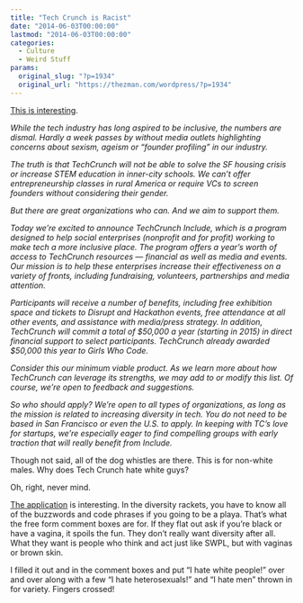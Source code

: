 ```yaml
---
title: "Tech Crunch is Racist"
date: "2014-06-03T00:00:00"
lastmod: "2014-06-03T00:00:00"
categories:
  - Culture
  - Weird Stuff
params:
  original_slug: "?p=1934"
  original_url: "https://thezman.com/wordpress/?p=1934"
---
```


<a
href="http://techcrunch.com/2014/06/03/announcing-include-techcrunchs-diversity-partner-program/"
rel="noopener noreferrer" target="_blank">This is interesting</a>.

*While the tech industry has long aspired to be inclusive, the numbers
are dismal. Hardly a week passes by without media outlets highlighting
concerns about sexism, ageism or “founder profiling” in our industry.*

*The truth is that TechCrunch will not be able to solve the SF housing
crisis or increase STEM education in inner-city schools. We can’t offer
entrepreneurship classes in rural America or require VCs to screen
founders without considering their gender.*

*But there are great organizations who can. And we aim to support them.*

*Today we’re excited to announce TechCrunch Include, which is a program
designed to help social enterprises (nonprofit and for profit) working
to make tech a more inclusive place. The program offers a year’s worth
of access to TechCrunch resources — financial as well as media and
events. Our mission is to help these enterprises increase their
effectiveness on a variety of fronts, including fundraising, volunteers,
partnerships and media attention.*

*Participants will receive a number of benefits, including free
exhibition space and tickets to Disrupt and Hackathon events, free
attendance at all other events, and assistance with media/press
strategy. In addition, TechCrunch will commit a total of $50,000 a year
(starting in 2015) in direct financial support to select participants.
TechCrunch already awarded $50,000 this year to Girls Who Code.*

*Consider this our minimum viable product. As we learn more about how
TechCrunch can leverage its strengths, we may add to or modify this
list. Of course, we’re open to feedback and suggestions.*

*So who should apply? We’re open to all types of organizations, as long
as the mission is related to increasing diversity in tech. You do not
need to be based in San Francisco or even the U.S. to apply. In keeping
with TC’s love for startups, we’re especially eager to find compelling
groups with early traction that will really benefit from Include.*

Though not said, all of the dog whistles are there. This is for
non-white males. Why does Tech Crunch hate white guys?

Oh, right, never mind.

<a
href="https://docs.google.com/forms/d/1dPfvLQbAE-XdfBgfZWTVg6Bmkh_AdtbNv9CYPJMuDuw/viewform"
rel="noopener noreferrer" target="_blank">The application</a> is
interesting. In the diversity rackets, you have to know all of the
buzzwords and code phrases if you going to be a playa. That’s what the
free form comment boxes are for. If they flat out ask if you’re black or
have a vagina, it spoils the fun. They don’t really want diversity after
all. What they want is people who think and act just like SWPL, but with
vaginas or brown skin.

I filled it out and in the comment boxes and put “I hate white people!”
over and over along with a few “I hate heterosexuals!” and “I hate men”
thrown in for variety. Fingers crossed!

